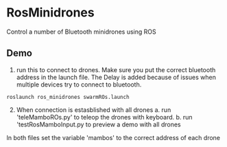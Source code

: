 # RosMinidrones
Control a number of Bluetooth minidrones using ROS


## Demo
1. run this to connect to drones. Make sure you put the correct bluetooth address in the launch file. The Delay is added because of issues when multiple devices try to connect to bluetooth.

```
roslaunch ros_minidrones swarmROs.launch
```

2. When connection is estasblished with all drones 
a. run 'teleMamboROs.py' to teleop the drones with keyboard. 
b. run 'testRosMamboInput.py to preview a demo with all drones

In both files set the variable 'mambos' to the correct address of each drone

